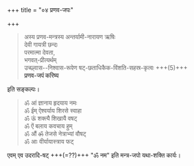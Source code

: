 +++
title = "०४ प्रणव-जपः"

+++
> अस्य प्रणव-मन्त्रस्य अन्तर्यामी-नारायण ऋषिः  
> देवी गायत्री छन्दः  
> परमात्मा देवता,  
> भगवत्-प्रीत्यर्थम्  
> उच्छ्वास--निश्वास-रूपेण षट्-छताधिकैक-विंशति-सहस्र-कृत्वः +++(5)+++  
> **प्रणव-जपं करिष्य**

इति सङ्कल्पः।

> ॐ आं ज्ञानाय हृदयाय नमः  
> ॐ ईम् ऐश्वर्याय शिरसे स्वाहा  
> ॐ ऊं शक्त्यै शिखायै वषट्  
> ॐ ऐं बलाय कवचाय हुम्  
> ॐ औं ~~ॐ~~ तेजसे नेत्राभ्यां वौषट्  
> ॐ आः वीर्यायास्त्राय फट्

एवम् एव उदरादि-षट् +++(=??)+++ "ॐ नम" इति मन्त्र-जपो यथा-शक्ति कार्यः।
